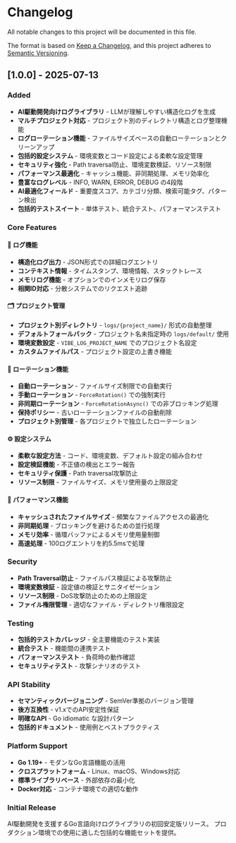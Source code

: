 # Changelog

All notable changes to this project will be documented in this file.

The format is based on [Keep a Changelog](https://keepachangelog.com/en/1.0.0/),
and this project adheres to [Semantic Versioning](https://semver.org/spec/v2.0.0.html).

## [1.0.0] - 2025-07-13

### Added
- **AI駆動開発向けログライブラリ** - LLMが理解しやすい構造化ログを生成
- **マルチプロジェクト対応** - プロジェクト別のディレクトリ構造とログ整理機能
- **ログローテーション機能** - ファイルサイズベースの自動ローテーションとクリーンアップ
- **包括的設定システム** - 環境変数とコード設定による柔軟な設定管理
- **セキュリティ強化** - Path traversal防止、環境変数検証、リソース制限
- **パフォーマンス最適化** - キャッシュ機能、非同期処理、メモリ効率化
- **豊富なログレベル** - INFO, WARN, ERROR, DEBUG の4段階
- **AI最適化フィールド** - 重要度スコア、カテゴリ分類、検索可能タグ、パターン検出
- **包括的テストスイート** - 単体テスト、統合テスト、パフォーマンステスト

### Core Features

#### 📝 ログ機能
- **構造化ログ出力** - JSON形式での詳細ログエントリ
- **コンテキスト情報** - タイムスタンプ、環境情報、スタックトレース
- **メモリログ機能** - オプションでのインメモリログ保存
- **相関ID対応** - 分散システムでのリクエスト追跡

#### 🗂️ プロジェクト管理
- **プロジェクト別ディレクトリ** - `logs/{project_name}/` 形式の自動整理
- **デフォルトフォールバック** - プロジェクト名未指定時の `logs/default/` 使用
- **環境変数設定** - `VIBE_LOG_PROJECT_NAME` でのプロジェクト名設定
- **カスタムファイルパス** - プロジェクト設定の上書き機能

#### 🔄 ローテーション機能
- **自動ローテーション** - ファイルサイズ制限での自動実行
- **手動ローテーション** - `ForceRotation()` での強制実行
- **非同期ローテーション** - `ForceRotationAsync()` での非ブロッキング処理
- **保持ポリシー** - 古いローテーションファイルの自動削除
- **プロジェクト別管理** - 各プロジェクトで独立したローテーション

#### ⚙️ 設定システム
- **柔軟な設定方法** - コード、環境変数、デフォルト設定の組み合わせ
- **設定検証機能** - 不正値の検出とエラー報告
- **セキュリティ保護** - Path traversal攻撃防止
- **リソース制限** - ファイルサイズ、メモリ使用量の上限設定

#### 🚀 パフォーマンス機能
- **キャッシュされたファイルサイズ** - 頻繁なファイルアクセスの最適化
- **非同期処理** - ブロッキングを避けるための並行処理
- **メモリ効率** - 循環バッファによるメモリ使用量制御
- **高速処理** - 100ログエントリを約5.5msで処理

### Security
- **Path Traversal防止** - ファイルパス検証による攻撃防止
- **環境変数検証** - 設定値の検証とサニタイゼーション
- **リソース制限** - DoS攻撃防止のための上限設定
- **ファイル権限管理** - 適切なファイル・ディレクトリ権限設定

### Testing
- **包括的テストカバレッジ** - 全主要機能のテスト実装
- **統合テスト** - 機能間の連携テスト
- **パフォーマンステスト** - 負荷時の動作確認
- **セキュリティテスト** - 攻撃シナリオのテスト

### API Stability
- **セマンティックバージョニング** - SemVer準拠のバージョン管理
- **後方互換性** - v1.xでのAPI安定性保証
- **明確なAPI** - Go idiomatic な設計パターン
- **包括的ドキュメント** - 使用例とベストプラクティス

### Platform Support
- **Go 1.19+** - モダンなGo言語機能の活用
- **クロスプラットフォーム** - Linux、macOS、Windows対応
- **標準ライブラリベース** - 外部依存の最小化
- **Docker対応** - コンテナ環境での適切な動作

### Initial Release
AI駆動開発を支援するGo言語向けログライブラリの初回安定版リリース。
プロダクション環境での使用に適した包括的な機能セットを提供。